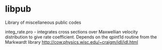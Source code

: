 # libpub

Library of miscellaneous public codes

integ_rate.pro - integrates cross sections over Maxwellian velocity distribution to give rate coefficient.  Depends on the qpint1d routine from the Markwardt library http://cow.physics.wisc.edu/~craigm/idl/idl.html
